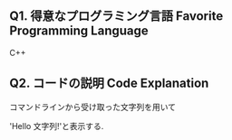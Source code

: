 ## Q1. 得意なプログラミング言語 Favorite Programming Language
C++

## Q2. コードの説明 Code Explanation
コマンドラインから受け取った文字列を用いて

'Hello 文字列!'と表示する.
